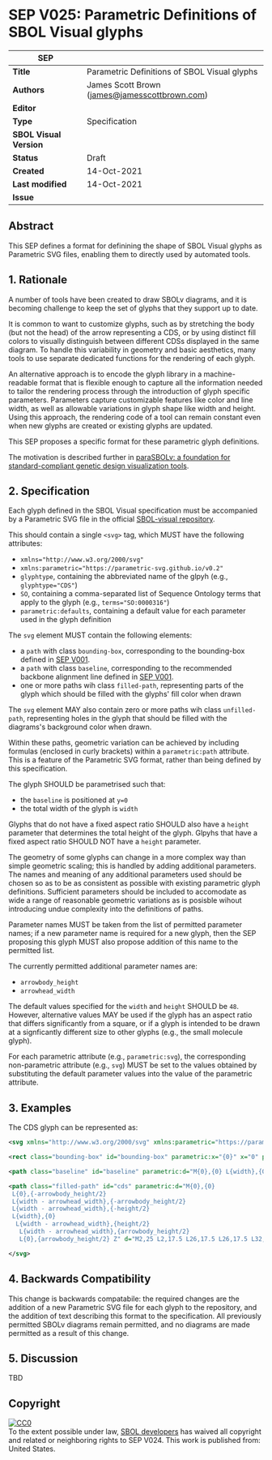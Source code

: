 # SEP V025: Parametric Definitions of SBOL Visual glyphs

| SEP | |
| --- | --- |
| **Title** | Parametric Definitions of SBOL Visual glyphs |
| **Authors** | James Scott Brown (james@jamesscottbrown.com) |
| **Editor** |  |
| **Type** | Specification |
| **SBOL Visual Version** |  |
| **Status** | Draft |
| **Created** | 14-Oct-2021 |
| **Last modified** | 14-Oct-2021 |
| **Issue** |  |


## Abstract

This SEP defines a format for definining the shape of SBOL Visual glyphs as Parametric SVG files, enabling them to directly used by automated tools.

## <a name="rationale"></a> 1. Rationale 

A number of tools have been created to draw SBOLv diagrams, and it is becoming challenge to keep the set of glyphs that they support up to date.

It is common to want to customize glyphs, such as by stretching the body (but not the head) of the arrow representing a CDS, or by using distinct fill colors to visually distinguish between different CDSs displayed in the same diagram. 
To handle this variability in geometry and basic aesthetics, many tools to use separate dedicated functions for the rendering of each glyph.

An alternative approach is to encode the glyph library in a machine-readable format that is flexible enough to capture all the information needed to tailor the rendering process through the introduction of glyph specific parameters. Parameters capture customizable features like color and line width, as well as allowable variations in glyph shape like width and height. Using this approach, the rendering code of a tool can remain constant even when new glyphs are created or existing glyphs are updated.

This SEP proposes a specific format for these parametric glyph definitions.

The motivation is described further in [paraSBOLv: a foundation for standard-compliant genetic design visualization tools](https://academic.oup.com/synbio/advance-article/doi/10.1093/synbio/ysab022/6347203).

## 2. Specification <a name="specification"></a>

Each glyph defined in the SBOL Visual specification must be accompanied by a Parametric SVG file in the official [SBOL-visual repository](https://github.com/SynBioDex/SBOL-visual).

This should contain a single `<svg>` tag, which MUST have the following attributes:

* `xmlns="http://www.w3.org/2000/svg"`
* `xmlns:parametric="https://parametric-svg.github.io/v0.2"`
* `glyphtype`, containing the abbreviated name of the glpyh (e.g., `glyphtype="CDS"`)
* `SO`, containing a comma-separated list of Sequence Ontology terms that apply to the glyph (e.g., `terms="SO:0000316"`)
* `parametric:defaults`, containing a default value for each parameter used in the glyph definition

The `svg` element MUST contain the following elements:

* a `path` with class `bounding-box`, corresponding to the bounding-box defined in [SEP V001](https://github.com/SynBioDex/SBOL-visual/blob/master/SEPs/SEP_V001.md).
* a `path` with class `baseline`, corresponding to the recommended backbone alignment line defined in [SEP V001](https://github.com/SynBioDex/SBOL-visual/blob/master/SEPs/SEP_V001.md).
* one or more paths wih class `filled-path`, representing parts of the glyph which should be filled with the  glyphs' fill color when drawn

The `svg` element MAY also contain zero or more paths wih class `unfilled-path`, representing holes in the glyph that should be filled with the diagrams's background color when drawn.

Within these paths, geometric variation can be achieved by including formulas (enclosed in curly brackets) within a `parametric:path` attribute.
This is a feature of the Parametric SVG format, rather than being defined by this specification.

The glyph SHOULD be parametrised such that:

* the `baseline` is positioned at `y=0`
* the total width of the glyph is `width`

Glyphs that do not have a fixed aspect ratio SHOULD also have a `height` parameter that determines the total height of the glyph. Glpyhs that have a fixed aspect ratio SHOULD NOT have a `height` parameter.

The geometry of some glyphs can change in a more complex way than simple geometric scaling; this is handled by adding additional parameters.
The names and meaning of any additional parameters used should be chosen so as to be as consistent as possible with existing parametric glyph definitions.
Sufficient parameters should be included to accomodate as wide a range of reasonable geometric variations as is posisble wihout introducing undue complexity into the definitions of paths.

Parameter names MUST be taken from the list of permitted parameter names; if a new parameter name is required for a new glyph, then the SEP proposing this glyph MUST also propose addition of this name to the permitted list.

The currently permitted additional parameter names are:

* `arrowbody_height`
* `arrowhead_width`



The default values specified for the `width` and `height` SHOULD be `48`. 
However, alternative values MAY be used if the glyph has an aspect ratio that differs significantly from a square, or if a glyph is intended to be drawn at a signficantly different size to other glyphs (e.g., the small molecule glyph).

For each parametric attribute (e.g., `parametric:svg`), the corresponding non-parametric attribute (e.g., `svg`) MUST be set to the values obtained by substituting the default parameter values into the value of the parametric attribute.

## 3. Examples <a name='example'></a>

The CDS glyph can be represented as:


```xml
<svg xmlns="http://www.w3.org/2000/svg" xmlns:parametric="https://parametric-svg.github.io/v0.2" version="1.1" width="48" height="48" glyphtype="CDS" terms="SO:0000316" parametric:defaults="arrowbody_height=15;arrowhead_width=7;width=30;height=15">

<rect class="bounding-box" id="bounding-box" parametric:x="{0}" x="0" parametric:y="{-height/2}" y="14.5" parametric:width="{width}" width="34" parametric:height="{height}" height="21.0" style="fill:none;stroke:rgb(150,150,150);stroke-opacity:0.5;stroke-width:1pt;stroke-linecap:butt;stroke-linejoin:miter;stroke-dasharray:1.5,0.8" />

<path class="baseline" id="baseline" parametric:d="M{0},{0} L{width},{0}" d="M0,25 L34,25" parametric:y="{0}" style="fill:none;stroke:black;stroke-width:1pt" />

<path class="filled-path" id="cds" parametric:d="M{0},{0}
 L{0},{-arrowbody_height/2}
 L{width - arrowhead_width},{-arrowbody_height/2}
 L{width - arrowhead_width},{-height/2}
 L{width},{0}
  L{width - arrowhead_width},{height/2}
   L{width - arrowhead_width},{arrowbody_height/2}
   L{0},{arrowbody_height/2} Z" d="M2,25 L2,17.5 L26,17.5 L26,17.5 L32,25 L26,32.5 L26,32.5 L2,32.5 Z" style="fill:rgb(230,230,230);fill-rule:nonzero;stroke:black;stroke-width:1pt;stroke-linejoin:miter;stroke-linecap:butt" />

</svg>
```

## <a name='compatibility'></a> 4. Backwards Compatibility

This change is backwards compatabile: the required changes are the addition of a new Parametric SVG file for each glyph to the repository, and the addition of text describing this format to the specification. All previously permitted SBOLv diagrams remain permitted, and no diagrams are made permitted as a result of this change.

## <a name='discussion'></a> 5. Discussion

TBD

## <a name='copyright'></a> Copyright

<p xmlns:dct="http://purl.org/dc/terms/" xmlns:vcard="http://www.w3.org/2001/vcard-rdf/3.0#">
  <a rel="license"
     href="http://creativecommons.org/publicdomain/zero/1.0/">
    <img src="http://i.creativecommons.org/p/zero/1.0/88x31.png" style="border-style: none;" alt="CC0" />
  </a>
  <br />
  To the extent possible under law,
  <a rel="dct:publisher"
     href="sbolstandard.org">
    <span property="dct:title">SBOL developers</span></a>
  has waived all copyright and related or neighboring rights to
  <span property="dct:title">SEP V024</span>.
This work is published from:
<span property="vcard:Country" datatype="dct:ISO3166"
      content="US" about="sbolstandard.org">
  United States</span>.
</p>

